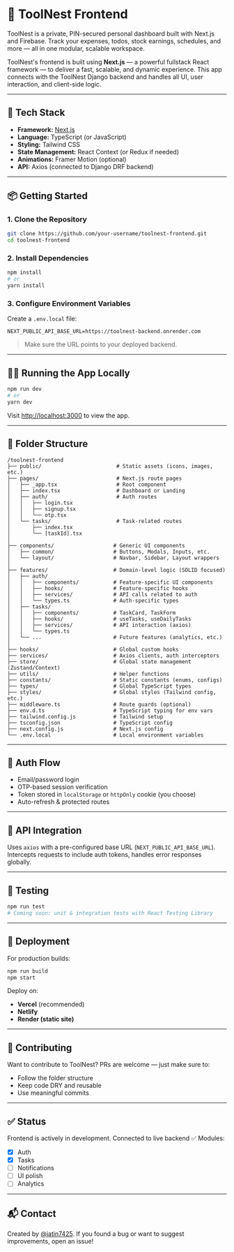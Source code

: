# 🚀 ToolNest Frontend

ToolNest is a private, PIN-secured personal dashboard built with Next.js and Firebase. Track your expenses, todos, stock earnings, schedules, and more — all in one modular, scalable workspace. 

ToolNest's frontend is built using **Next.js** — a powerful fullstack React framework — to deliver a fast, scalable, and dynamic experience. This app connects with the ToolNest Django backend and handles all UI, user interaction, and client-side logic.

---

## 🧩 Tech Stack

- **Framework:** [Next.js](https://nextjs.org/)
- **Language:** TypeScript (or JavaScript)
- **Styling:** Tailwind CSS
- **State Management:** React Context (or Redux if needed)
- **Animations:** Framer Motion (optional)
- **API:** Axios (connected to Django DRF backend)

---

## 📦 Getting Started

### 1. Clone the Repository

```bash
git clone https://github.com/your-username/toolnest-frontend.git
cd toolnest-frontend
```

### 2. Install Dependencies

```bash
npm install
# or
yarn install
```

### 3. Configure Environment Variables

Create a `.env.local` file:

```env
NEXT_PUBLIC_API_BASE_URL=https://toolnest-backend.onrender.com
```

> Make sure the URL points to your deployed backend.

---

## 🚴‍♂️ Running the App Locally

```bash
npm run dev
# or
yarn dev
```

Visit [http://localhost:3000](http://localhost:3000) to view the app.

---

## 📁 Folder Structure

```
/toolnest-frontend
├── public/                        # Static assets (icons, images, etc.)
├── pages/                         # Next.js route pages
│   ├── _app.tsx                   # Root component
│   ├── index.tsx                  # Dashboard or Landing
│   ├── auth/                      # Auth routes
│   │   ├── login.tsx
│   │   ├── signup.tsx
│   │   └── otp.tsx
│   └── tasks/                     # Task-related routes
│       ├── index.tsx
│       └── [taskId].tsx
│
├── components/                   # Generic UI components
│   ├── common/                   # Buttons, Modals, Inputs, etc.
│   └── layout/                   # Navbar, Sidebar, Layout wrappers
│
├── features/                     # Domain-level logic (SOLID focused)
│   ├── auth/
│   │   ├── components/           # Feature-specific UI components
│   │   ├── hooks/                # Feature-specific hooks
│   │   ├── services/             # API calls related to auth
│   │   └── types.ts              # Auth-specific types
│   ├── tasks/
│   │   ├── components/           # TaskCard, TaskForm
│   │   ├── hooks/                # useTasks, useDailyTasks
│   │   ├── services/             # API interaction (axios)
│   │   └── types.ts
│   └── ...                       # Future features (analytics, etc.)
│
├── hooks/                        # Global custom hooks
├── services/                     # Axios clients, auth interceptors
├── store/                        # Global state management (Zustand/Context)
├── utils/                        # Helper functions
├── constants/                    # Static constants (enums, configs)
├── types/                        # Global TypeScript types
├── styles/                       # Global styles (Tailwind config, etc.)
├── middleware.ts                 # Route guards (optional)
├── env.d.ts                      # TypeScript typing for env vars
├── tailwind.config.js            # Tailwind setup
├── tsconfig.json                 # TypeScript config
├── next.config.js                # Next.js config
└── .env.local                    # Local environment variables

```

---

## 🔐 Auth Flow

* Email/password login
* OTP-based session verification
* Token stored in `localStorage` or `httpOnly` cookie (you choose)
* Auto-refresh & protected routes

---

## 📡 API Integration

Uses `axios` with a pre-configured base URL (`NEXT_PUBLIC_API_BASE_URL`). Intercepts requests to include auth tokens, handles error responses globally.

---

## 🧪 Testing

```bash
npm run test
# Coming soon: unit & integration tests with React Testing Library
```

---

## 🚀 Deployment

For production builds:

```bash
npm run build
npm start
```

Deploy on:

* **Vercel** (recommended)
* **Netlify**
* **Render (static site)**

---

## 🧠 Contributing

Want to contribute to ToolNest? PRs are welcome — just make sure to:

* Follow the folder structure
* Keep code DRY and reusable
* Use meaningful commits

---

## ✅ Status

Frontend is actively in development. Connected to live backend ✅
Modules:

* [x] Auth
* [x] Tasks
* [ ] Notifications
* [ ] UI polish
* [ ] Analytics

---

## 📬 Contact

Created by [@jatin7425](https://github.com/jatin7425).
If you found a bug or want to suggest improvements, open an issue!

